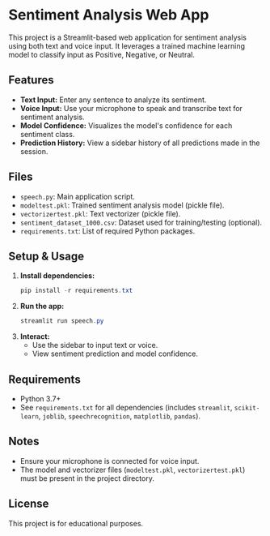 # Sentiment Analysis Web App

This project is a Streamlit-based web application for sentiment analysis using both text and voice input. It leverages a trained machine learning model to classify input as Positive, Negative, or Neutral.

## Features
- **Text Input:** Enter any sentence to analyze its sentiment.
- **Voice Input:** Use your microphone to speak and transcribe text for sentiment analysis.
- **Model Confidence:** Visualizes the model's confidence for each sentiment class.
- **Prediction History:** View a sidebar history of all predictions made in the session.

## Files
- `speech.py`: Main application script.
- `modeltest.pkl`: Trained sentiment analysis model (pickle file).
- `vectorizertest.pkl`: Text vectorizer (pickle file).
- `sentiment_dataset_1000.csv`: Dataset used for training/testing (optional).
- `requirements.txt`: List of required Python packages.

## Setup & Usage
1. **Install dependencies:**
   ```powershell
   pip install -r requirements.txt
   ```
2. **Run the app:**
   ```powershell
   streamlit run speech.py
   ```
3. **Interact:**
   - Use the sidebar to input text or voice.
   - View sentiment prediction and model confidence.

## Requirements
- Python 3.7+
- See `requirements.txt` for all dependencies (includes `streamlit`, `scikit-learn`, `joblib`, `speechrecognition`, `matplotlib`, `pandas`).

## Notes
- Ensure your microphone is connected for voice input.
- The model and vectorizer files (`modeltest.pkl`, `vectorizertest.pkl`) must be present in the project directory.

## License
This project is for educational purposes.
